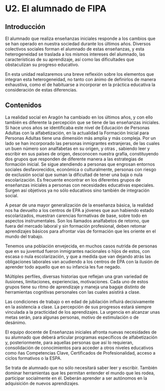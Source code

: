 # U2. El alumnado de FIPA

## **Introducción**

El alumnado que realiza enseñanzas iniciales responde  a los cambios que se han operado en nuestra sociedad durante los últimos años. Diversos colectivos sociales forman el alumnado de estas enseñanzas,  y esta heterogeneidad se traslada a los mismos intereses del alumnado, las características de su aprendizaje, así como las dificultades que obstaculizan su progreso educativo.

En esta unidad realizaremos una breve reflexión sobre  los elementos que integran esta heterogeneidad, no tanto con ánimo de definirlos de manera exhaustiva, como el de habituarse a incorporar en la práctica educativa la consideración de estas diferencias.

## Contenidos

La realidad social en Aragón ha cambiado en los últimos años, y con ello también es diferente la percepción que se tiene de las enseñanzas iniciales. Si hace unos años se identificaba este nivel de Educación de Personas Adultas con la alfabetización, en la actualidad la Formación Inicial para Personas Adultas tiene una dimensión más amplia y más compleja. Por un lado se han incorporado las personas inmigrantes extranjeras,  de las cuales un buen número son analfabetas en su origen, y otras , sabiendo leer y escribir en sus países de origen, desconocen nuestra grafía, constituyendo dos grupos que responden de diferente manera a las estrategias de formación inicial.  Se sigue atendiendo a personas que engrosan entornos sociales desfavorecidos, económica  o culturalmente, personas con riesgo de exclusión social que suman la dificultad de tener una baja  o nula escolarización. Es frecuente encontrar en los diferentes grupos de enseñanzas iniciales a personas con necesidades educativas especiales. Surgen así objetivos ya no sólo educativos sino también de integración social.

A pesar de una mayor generalización de la enseñanza básica, la realidad nos ha devuelto a los centros de EPA a jóvenes que aun habiendo estado escolarizados, muestran  carencias formativas de base, sobre todo en aspectos instrumentales. Son los llamados analfabetos de retorno, que fuera del mercado laboral y sin formación profesional, deben retomar aprendizajes básicos para afrontar  vías de formación que les oriente en el mundo del trabajo.

Tenemos una población envejecida,  en muchos casos nutrida de personas que en su juventud fueron inmigrantes nacionales o hijos de estos, con escasa o nula escolarización, y que a medida que van dejando atrás las obligaciones laborales van acudiendo a los centros de EPA con la ilusión de aprender todo aquello que en su infancia les fue negado.

Múltiples perfiles, diversas historias que reflejan una gran variedad de ilusiones, limitaciones, experiencias, motivaciones.  Cada uno de estos grupos tiene su ritmo de aprendizaje y maneja una bagaje distinto de herramientas cognitivas personales con las cuales asistirá a clase.

Las condiciones de trabajo o en edad de jubilación influirá decisivamente en la asistencia a clase.  La percepción de sus progresos estará siempre vinculada a la practicidad de los aprendizajes. La urgencia en alcanzar unas metas serán, para algunas personas, motivo de estimulación o de desánimo.

El equipo docente de Enseñanzas iniciales afronta nuevas necesidades de su alumnado que deberá articular programas específicos de alfabetización y, posteriormente, para aquellas personas que así lo requieran, consolidación de conocimientos para acceder a otros niveles educativos como ñas Competencias Clave, Certificados de Profesionalidad, acceso a ciclos formativos o la ESPA.

Se trata de alumnado que no sólo necesitará saber leer y escribir. También dominar herramientas que les permitan entender el mundo que les rodea, participar socialmente en él. Deberán aprender a  ser autónomos en la adquisición de nuevos aprendizajes.

